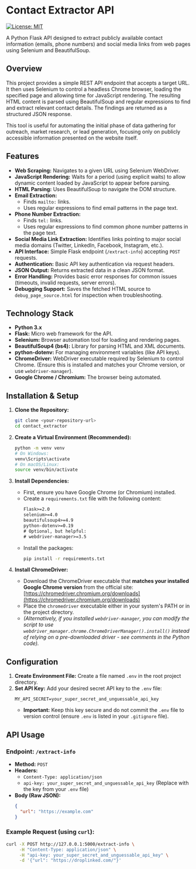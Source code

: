 # Contact Extractor API

[![License: MIT](https://img.shields.io/badge/License-MIT-yellow.svg)](https://opensource.org/licenses/MIT)
<!-- Add other badges here if you set them up (e.g., Build Status, Code Coverage) -->

A Python Flask API designed to extract publicly available contact information (emails, phone numbers) and social media links from web pages using Selenium and BeautifulSoup.

## Overview

This project provides a simple REST API endpoint that accepts a target URL. It then uses Selenium to control a headless Chrome browser, loading the specified page and allowing time for JavaScript rendering. The resulting HTML content is parsed using BeautifulSoup and regular expressions to find and extract relevant contact details. The findings are returned as a structured JSON response.

This tool is useful for automating the initial phase of data gathering for outreach, market research, or lead generation, focusing only on publicly accessible information presented on the website itself.

## Features

*   **Web Scraping:** Navigates to a given URL using Selenium WebDriver.
*   **JavaScript Rendering:** Waits for a period (using explicit waits) to allow dynamic content loaded by JavaScript to appear before parsing.
*   **HTML Parsing:** Uses BeautifulSoup to navigate the DOM structure.
*   **Email Extraction:**
    *   Finds `mailto:` links.
    *   Uses regular expressions to find email patterns in the page text.
*   **Phone Number Extraction:**
    *   Finds `tel:` links.
    *   Uses regular expressions to find common phone number patterns in the page text.
*   **Social Media Link Extraction:** Identifies links pointing to major social media domains (Twitter, LinkedIn, Facebook, Instagram, etc.).
*   **API Interface:** Simple Flask endpoint (`/extract-info`) accepting `POST` requests.
*   **Authentication:** Basic API key authentication via request headers.
*   **JSON Output:** Returns extracted data in a clean JSON format.
*   **Error Handling:** Provides basic error responses for common issues (timeouts, invalid requests, server errors).
*   **Debugging Support:** Saves the fetched HTML source to `debug_page_source.html` for inspection when troubleshooting.

## Technology Stack

*   **Python 3.x**
*   **Flask:** Micro web framework for the API.
*   **Selenium:** Browser automation tool for loading and rendering pages.
*   **BeautifulSoup4 (bs4):** Library for parsing HTML and XML documents.
*   **python-dotenv:** For managing environment variables (like API keys).
*   **ChromeDriver:** WebDriver executable required by Selenium to control Chrome. (Ensure this is installed and matches your Chrome version, or use `webdriver-manager`).
*   **Google Chrome / Chromium:** The browser being automated.

## Installation & Setup

1.  **Clone the Repository:**
    ```bash
    git clone <your-repository-url>
    cd contact_extractor
    ```

2.  **Create a Virtual Environment (Recommended):**
    ```bash
    python -m venv venv
    # On Windows:
    venv\Scripts\activate
    # On macOS/Linux:
    source venv/bin/activate
    ```

3.  **Install Dependencies:**
    *   First, ensure you have Google Chrome (or Chromium) installed.
    *   Create a `requirements.txt` file with the following content:
        ```txt
        Flask>=2.0
        selenium>=4.0
        beautifulsoup4>=4.9
        python-dotenv>=0.19
        # Optional, but helpful:
        # webdriver-manager>=3.5
        ```
    *   Install the packages:
        ```bash
        pip install -r requirements.txt
        ```

4.  **Install ChromeDriver:**
    *   Download the ChromeDriver executable that **matches your installed Google Chrome version** from the official site: [https://chromedriver.chromium.org/downloads](https://chromedriver.chromium.org/downloads)
    *   Place the `chromedriver` executable either in your system's PATH or in the project directory.
    *   *(Alternatively, if you installed `webdriver-manager`, you can modify the script to use `webdriver_manager.chrome.ChromeDriverManager().install()` instead of relying on a pre-downloaded driver - see comments in the Python code).*

## Configuration

1.  **Create Environment File:** Create a file named `.env` in the root project directory.
2.  **Set API Key:** Add your desired secret API key to the `.env` file:
    ```dotenv
    MY_API_SECRET=your_super_secret_and_unguessable_api_key
    ```
    *   **Important:** Keep this key secure and do not commit the `.env` file to version control (ensure `.env` is listed in your `.gitignore` file).

## API Usage

### Endpoint: `/extract-info`

*   **Method:** `POST`
*   **Headers:**
    *   `Content-Type: application/json`
    *   `api-key: your_super_secret_and_unguessable_api_key` (Replace with the key from your `.env` file)
*   **Body (Raw JSON):**
    ```json
    {
      "url": "https://example.com"
    }
    ```

### Example Request (using `curl`):

```bash
curl -X POST http://127.0.0.1:5000/extract-info \
     -H "Content-Type: application/json" \
     -H "api-key: your_super_secret_and_unguessable_api_key" \
     -d '{"url": "https://droplinked.com/"}'

